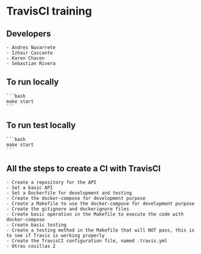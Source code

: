 # TravisCI training

## Developers

    - Andres Navarrete
    - Izhair Cascante
    - Karen Chacon
    - Sebastian Rivera

## To run locally

    ```bash
    make start
    ```

## To run test locally

    ```bash
    make start
    ```

## All the steps to create a CI with TravisCI

    - Create a repository for the API
    - Set a basic API
    - Set a Dockerfile for development and testing
    - Create the docker-compose for development purpose
    - Create a Makefile to use the docker-compose for development purpose
    - Create the gitignore and dockerignore files
    - Create basic operation in the Makefile to execute the code with docker-compose
    - Create basic testing
    - Create a testing method in the Makefile that will NOT pass, this is to see if Travis is working properly
    - Create the TravisCI configuration file, named .travis.yml
    - Otras cosillas 2
